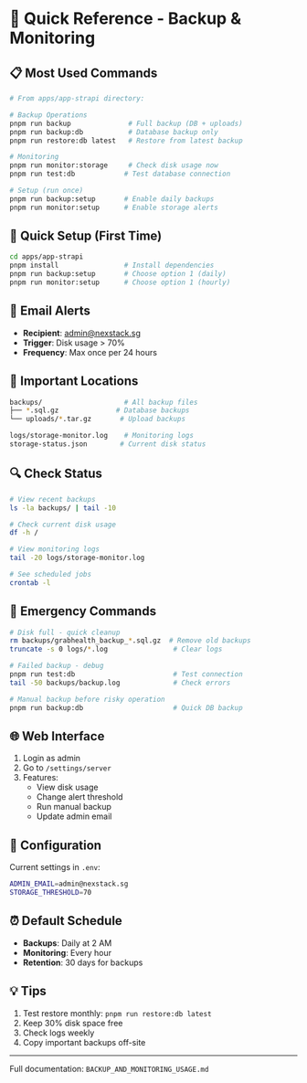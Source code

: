 # 🚀 Quick Reference - Backup & Monitoring

## 📋 Most Used Commands

```bash
# From apps/app-strapi directory:

# Backup Operations
pnpm run backup              # Full backup (DB + uploads)
pnpm run backup:db           # Database backup only
pnpm run restore:db latest   # Restore from latest backup

# Monitoring
pnpm run monitor:storage     # Check disk usage now
pnpm run test:db            # Test database connection

# Setup (run once)
pnpm run backup:setup       # Enable daily backups
pnpm run monitor:setup      # Enable storage alerts
```

## 🎯 Quick Setup (First Time)

```bash
cd apps/app-strapi
pnpm install                # Install dependencies
pnpm run backup:setup       # Choose option 1 (daily)
pnpm run monitor:setup      # Choose option 1 (hourly)
```

## 📧 Email Alerts

- **Recipient**: admin@nexstack.sg
- **Trigger**: Disk usage > 70%
- **Frequency**: Max once per 24 hours

## 📂 Important Locations

```bash
backups/                    # All backup files
├── *.sql.gz              # Database backups
└── uploads/*.tar.gz       # Upload backups

logs/storage-monitor.log    # Monitoring logs
storage-status.json        # Current disk status
```

## 🔍 Check Status

```bash
# View recent backups
ls -la backups/ | tail -10

# Check current disk usage
df -h /

# View monitoring logs
tail -20 logs/storage-monitor.log

# See scheduled jobs
crontab -l
```

## 🚨 Emergency Commands

```bash
# Disk full - quick cleanup
rm backups/grabhealth_backup_*.sql.gz  # Remove old backups
truncate -s 0 logs/*.log                # Clear logs

# Failed backup - debug
pnpm run test:db                        # Test connection
tail -50 backups/backup.log             # Check errors

# Manual backup before risky operation
pnpm run backup:db                      # Quick DB backup
```

## 🌐 Web Interface

1. Login as admin
2. Go to `/settings/server`
3. Features:
   - View disk usage
   - Change alert threshold
   - Run manual backup
   - Update admin email

## 📝 Configuration

Current settings in `.env`:
```bash
ADMIN_EMAIL=admin@nexstack.sg
STORAGE_THRESHOLD=70
```

## ⏰ Default Schedule

- **Backups**: Daily at 2 AM
- **Monitoring**: Every hour
- **Retention**: 30 days for backups

## 💡 Tips

1. Test restore monthly: `pnpm run restore:db latest`
2. Keep 30% disk space free
3. Check logs weekly
4. Copy important backups off-site

---
Full documentation: `BACKUP_AND_MONITORING_USAGE.md`